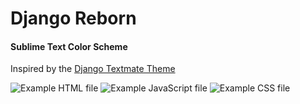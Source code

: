 # Django Reborn

#### Sublime Text Color Scheme

Inspired by the [Django Textmate Theme](https://code.djangoproject.com/wiki/TextMate)

![Example HTML file](https://raw.github.com/christopherscott/django-reborn/master/screens/django-reborn-html.png)
![Example JavaScript file](https://raw.github.com/christopherscott/django-reborn/master/screens/django-reborn-javascript.png)
![Example CSS file](https://raw.github.com/christopherscott/django-reborn/master/screens/django-reborn-css.png)
